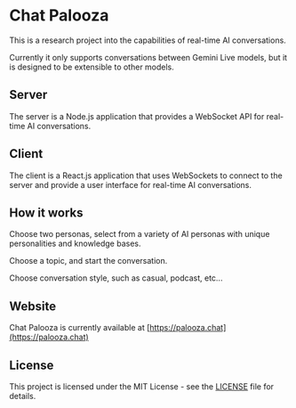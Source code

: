# Chat Palooza

This is a research project into the capabilities of real-time AI conversations.

Currently it only supports conversations between Gemini Live models, but it is designed to be extensible to other models.

## Server

The server is a Node.js application that provides a WebSocket API for real-time AI conversations.

## Client

The client is a React.js application that uses WebSockets to connect to the server and provide a user interface for real-time AI conversations.

## How it works

Choose two personas, select from a variety of AI personas with unique personalities and knowledge bases.

Choose a topic, and start the conversation.

Choose conversation style, such as casual, podcast, etc...

## Website

Chat Palooza is currently available at [https://palooza.chat](https://palooza.chat)

## License

This project is licensed under the MIT License - see the [LICENSE](LICENSE) file for details.
